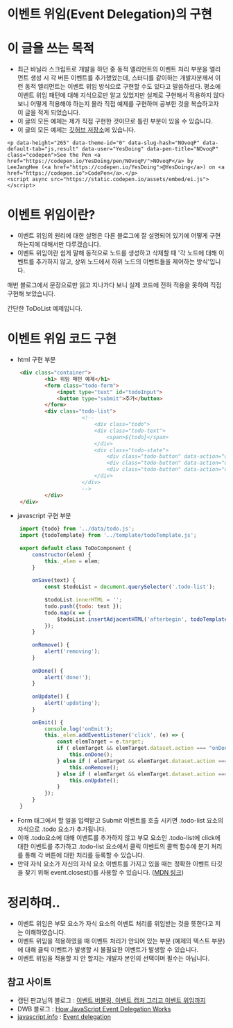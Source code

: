 # 이벤트 위임(Event Delegation)의 구현

# 이 글을 쓰는 목적

- 최근 바닐라 스크립트로 개발을 하던 중 동적 엘리먼트의 이벤트 처리 부분을 엘리먼트 생성 시 각 버튼 이벤트를 추가했었는데, 스터디를 같이하는 개발자분께서 이런 동적 엘리먼트는 이벤트 위임 방식으로 구현할 수도 있다고 말씀하셨다. 평소에 이벤트 위임 패턴에 대해 지식으로만 알고 있었지만 실제로 구현해서 적용하지 않다 보니 어떻게 적용해야 하는지 몰라 직접 예제를 구현하며 공부한 것을 복습하고자 이 글을 적게 되었습니다.
- 이 글의 모든 예제는 제가 직접 구현한 것이므로 틀린 부분이 있을 수 있습니다.
- 이 글의 모든 예제는 [깃허브 저장소](https://github.com/Yesdoing/js_event_delegation)에 있습니다.
```
<p data-height="265" data-theme-id="0" data-slug-hash="NOvoqP" data-default-tab="js,result" data-user="YesDoing" data-pen-title="NOvoqP" class="codepen">See the Pen <a href="https://codepen.io/YesDoing/pen/NOvoqP/">NOvoqP</a> by LeeJangHee (<a href="https://codepen.io/YesDoing">@YesDoing</a>) on <a href="https://codepen.io">CodePen</a>.</p>
<script async src="https://static.codepen.io/assets/embed/ei.js"></script>
```

# 이벤트 위임이란?

- 이벤트 위임의 원리에 대한 설명은 다른 블로그에 잘 설명되어 있기에 어떻게 구현하는지에 대해서만 다루겠습니다.
- 이벤트 위임이란 쉽게 말해 동적으로 노드를 생성하고 삭제할 때 '각 노드에 대해 이벤트를 추가하지 않고, 상위 노드에서 하위 노드의 이벤트들을 제어하는 방식'입니다.

매번 블로그에서 문장으로만 읽고 지나가다 보니 실제 코드에 전혀 적용을 못하여 직접 구현해 보았습니다.

간단한 ToDoList 예제입니다.

# 이벤트 위임 코드 구현

- html 구현 부분
```html
    <div class="container">
            <h1> 위임 패턴 예제</h1>
            <form class="todo-form">
                <input type="text" id="todoInput">
                <button type="submit">추가</button>
            </form>
            <div class="todo-list">
    					<!--
    						<div class="todo">
    				        <div class="todo-text">
    				            <span>${todo}</span>
    				        </div>
    				        <div class="todo-state">
    				            <div class="todo-button" data-action="onDone">done</div>
    				            <div class="todo-button" data-action="onRemove">remove</div>
    				            <div class="todo-button" data-action="onUpdate">update</div>
    				        </div>
    				    </div>
    					-->
            </div>
    </div>
```
- javascript 구현 부분
```javascript
    import {todo} from '../data/todo.js';
    import {todoTemplate} from '../template/todoTemplate.js';
    
    export default class ToDoComponent {
        constructor(elem) {
            this._elem = elem;
        }
    
        onSave(text) {
            const $todoList = document.querySelector('.todo-list');
    
            $todoList.innerHTML = '';
            todo.push({todo: text });
            todo.map(x => {
                $todoList.insertAdjacentHTML('afterbegin', todoTemplate(x));
            });
        }
    
        onRemove() {
            alert('removing');
        }
    
        onDone() {
            alert('done!');
        }
    
        onUpdate() {
            alert('updating');
        }
    
        onEmit() {
            console.log('onEmit');
            this._elem.addEventListener('click', (e) => {
                const elemTarget = e.target;
                if ( elemTarget && elemTarget.dataset.action === "onDone" ) {
                    this.onDone();
                } else if ( elemTarget && elemTarget.dataset.action === "onRemove" ) {
                    this.onRemove();
                } else if ( elemTarget && elemTarget.dataset.action === "onUpdate" ) {
                    this.onUpdate();
                }
            });
        }
    }
```
- Form 태그에서 할 일을 입력받고 Submit 이벤트를 호출 시키면 .todo-list 요소의 자식으로 .todo 요소가 추가됩니다.
- 이때 .todo요소에 대해 이벤트를 추가하지 않고 부모 요소인 .todo-list에 click에 대한 이벤트를 추가하고 .todo-list 요소에서 클릭 이벤트의 콜백 함수에 분기 처리를 통해 각 버튼에 대한 처리를 등록할 수 있습니다.
- 만약 자식 요소가 자신의 자식 요소 이벤트를 가지고 있을 때는 정확한 이벤트 타깃을 찾기 위해 event.closest()를 사용할 수 있습니다. ([MDN 링크](https://developer.mozilla.org/en-US/docs/Web/API/Element/closest))

# 정리하며..

- 이벤트 위임은 부모 요소가 자식 요소의 이벤트 처리를 위임받는 것을 뜻한다고 저는 이해하였습니다.
- 이벤트 위임을 적용하였을 때 이벤트 처리가 안되어 있는 부분 (예제의 텍스트 부분)에 대해 클릭 이벤트가 발생할 시 불필요한 이벤트가 발생할 수 있습니다.
- 이벤트 위임을 적용할 지 안 할지는 개발자 본인의 선택이며 필수는 아닙니다.

## 참고 사이트

- 캡틴 판교님의 블로그 : [이벤트 버블링, 이벤트 캡처 그리고 이벤트 위임까지](https://joshua1988.github.io/web-development/javascript/event-propagation-delegation/#%EC%9D%B4%EB%B2%A4%ED%8A%B8-%EC%9C%84%EC%9E%84---event-delegation)
- DWB 블로그 : [How JavaScript Event Delegation Works](https://davidwalsh.name/event-delegate)
- [javascript.info](http://javascript.info) : [Event delegation](https://javascript.info/event-delegation)